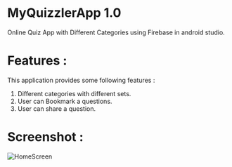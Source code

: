 # MyQuizzlerApp 1.0
Online Quiz App with Different Categories using Firebase in android studio.

# Features :
This application provides some following features :

1. Different categories with different sets.
2. User can Bookmark a questions.
3. User can share a question.

# Screenshot : 

![HomeScreen](https://user-images.githubusercontent.com/52040275/83490785-4836f180-a4ce-11ea-8143-2ea35d21ad2c.jpg)



